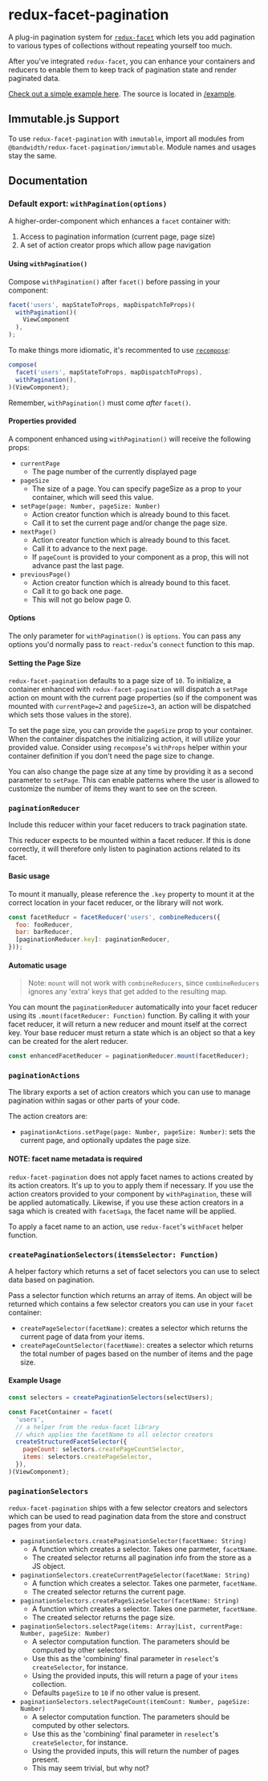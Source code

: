 # redux-facet-pagination

A plug-in pagination system for [`redux-facet`](https://github.com/Bandwidth/redux-facet) which lets you add pagination to various types of collections without repeating yourself too much.

After you've integrated `redux-facet`, you can enhance your containers and reducers to enable them to keep track of pagination state and render paginated data.

[Check out a simple example here](http://dev.bandwidth.com/redux-facet-pagination/). The source is located in [/example](https://github.com/Bandwidth/redux-facet-pagination/tree/master/example).

## Immutable.js Support

To use `redux-facet-pagination` with `immutable`, import all modules from `@bandwidth/redux-facet-pagination/immutable`. Module names and usages stay the same.

## Documentation

### Default export: `withPagination(options)`

A higher-order-component which enhances a `facet` container with:

1. Access to pagination information (current page, page size)
2. A set of action creator props which allow page navigation

#### Using `withPagination()`

Compose `withPagination()` after `facet()` before passing in your component:

```javascript
facet('users', mapStateToProps, mapDispatchToProps)(
  withPagination()(
    ViewComponent
  ),
);
```

To make things more idiomatic, it's recommented to use [`recompose`](https://github.com/acdlite/recompose):

```javascript
compose(
  facet('users', mapStateToProps, mapDispatchToProps),
  withPagination(),
)(ViewComponent);
```

Remember, `withPagination()` must come *after* `facet()`.

#### Properties provided

A component enhanced using `withPagination()` will receive the following props:

* `currentPage`
  * The page number of the currently displayed page
* `pageSize`
  * The size of a page. You can specify pageSize as a prop to your container, which will seed this value.
* `setPage(page: Number, pageSize: Number)`
  * Action creator function which is already bound to this facet.
  * Call it to set the current page and/or change the page size.
* `nextPage()`
  * Action creator function which is already bound to this facet.
  * Call it to advance to the next page.
  * If `pageCount` is provided to your component as a prop, this will not advance past the last page.
* `previousPage()`
  * Action creator function which is already bound to this facet.
  * Call it to go back one page.
  * This will not go below page 0.

#### Options

The only parameter for `withPagination()` is `options`. You can pass any options you'd normally pass to `react-redux`'s `connect` function to this map.

#### Setting the Page Size

`redux-facet-pagination` defaults to a page size of `10`. To initialize, a container enhanced with `redux-facet-pagination` will dispatch a `setPage` action on mount with the current page properties (so if the component was mounted with `currentPage=2` and `pageSize=3`, an action will be dispatched which sets those values in the store).

To set the page size, you can provide the `pageSize` prop to your container. When the container dispatches the initializing action, it will utilize your provided value. Consider using `recompose`'s `withProps` helper within your container definition if you don't need the page size to change.

You can also change the page size at any time by providing it as a second parameter to `setPage`. This can enable patterns where the user is allowed to customize the number of items they want to see on the screen.

### `paginationReducer`

Include this reducer within your facet reducers to track pagination state.

This reducer expects to be mounted within a facet reducer. If this is done correctly, it will therefore only listen to pagination actions related to its facet.

#### Basic usage

To mount it manually, please reference the `.key` property to mount it at the correct location in your facet reducer, or the library will not work.

```javascript
const facetReducr = facetReducer('users', combineReducers({
  foo: fooReducer,
  bar: barReducer,
  [paginationReducer.key]: paginationReducer,
}));
```

#### Automatic usage

> Note: `mount` will not work with `combineReducers`, since `combineReducers` ignores any 'extra' keys that get added to the resulting map.

You can mount the `paginationReducer` automatically into your facet reducer using its `.mount(facetReducer: Function)` function. By calling it with your facet reducer, it will return a new reducer and mount itself at the correct key. Your base reducer must return a state which is an object so that a key can be created for the alert reducer.

```javascript
const enhancedFacetReducer = paginationReducer.mount(facetReducer);
```

### `paginationActions`

The library exports a set of action creators which you can use to manage pagination within sagas or other parts of your code.

The action creators are:

* `paginationActions.setPage(page: Number, pageSize: Number)`: sets the current page, and optionally updates the page size.

#### NOTE: facet name metadata is required

`redux-facet-pagination` does not apply facet names to actions created by its action creators. It's up to you to apply them if necessary. If you use the action creators provided to your component by `withPagination`, these will be applied automatically. Likewise, if you use these action creators in a saga which is created with `facetSaga`, the facet name will be applied.

To apply a facet name to an action, use `redux-facet`'s `withFacet` helper function.

### `createPaginationSelectors(itemsSelector: Function)`

A helper factory which returns a set of facet selectors you can use to select data based on pagination.

Pass a selector function which returns an array of items. An object will be returned which contains a few selector creators you can use in your `facet` container:

* `createPageSelector(facetName)`: creates a selector which returns the current page of data from your items.
* `createPageCountSelector(facetName)`: creates a selector which returns the total number of pages based on the number of items and the page size.

#### Example Usage

```javascript
const selectors = createPaginationSelectors(selectUsers);

const FacetContainer = facet(
  'users',
  // a helper from the redux-facet library
  // which applies the facetName to all selector creators
  createStructuredFacetSelector({
    pageCount: selectors.createPageCountSelector,
    items: selectors.createPageSelector,
  }),
)(ViewComponent);
```

### `paginationSelectors`

`redux-facet-pagination` ships with a few selector creators and selectors which can be used to read pagination data from the store and construct pages from your data.

* `paginationSelectors.createPaginationSelector(facetName: String)`
  * A function which creates a selector. Takes one parmeter, `facetName`.
  * The created selector returns all pagination info from the store as a JS object.
* `paginationSelectors.createCurrentPageSelector(facetName: String)`
  * A function which creates a selector. Takes one parmeter, `facetName`.
  * The created selector returns the current page.
* `paginationSelectors.createPageSizeSelector(facetName: String)`
  * A function which creates a selector. Takes one parmeter, `facetName`.
  * The created selector returns the page size.
* `paginationSelectors.selectPage(items: Array|List, currentPage: Number, pageSize: Number)`
  * A selector computation function. The parameters should be computed by other selectors.
  * Use this as the 'combining' final parameter in `reselect`'s `createSelector`, for instance.
  * Using the provided inputs, this will return a page of your `items` collection.
  * Defaults `pageSize` to `10` if no other value is present.
* `paginationSelectors.selectPageCount(itemCount: Number, pageSize: Number)`
  * A selector computation function. The parameters should be computed by other selectors.
  * Use this as the 'combining' final parameter in `reselect`'s `createSelector`, for instance.
  * Using the provided inputs, this will return the number of pages present.
  * This may seem trivial, but why not?
